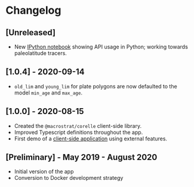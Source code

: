 # Changelog

## [Unreleased]

- New [IPython notebook](notebooks/Corelle-Paleolatitude.ipynb) showing API usage
  in Python; working towards paleolatitude tracers.

## [1.0.4] - 2020-09-14

- `old_lim` and `young_lim` for plate polygons are now defaulted to the model
  `min_age` and `max_age`.

## [1.0.0] - 2020-08-15

- Created the `@macrostrat/corelle` client-side library.
- Improved Typescript definitions throughout the app.
- First demo of a [client-side application](https://davenquinn.com/viz/corelle-demo-pbdb/)
  using external features.

## [Preliminary] - May 2019 - August 2020

- Initial version of the app
- Conversion to Docker development strategy
